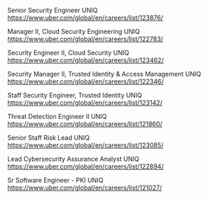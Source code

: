Senior Security Engineer UNIQ https://www.uber.com/global/en/careers/list/123876/

Manager II, Cloud Security Engineering UNIQ https://www.uber.com/global/en/careers/list/122783/

Security Engineer II, Cloud Security UNIQ https://www.uber.com/global/en/careers/list/123462/

Security Manager II, Trusted Identity & Access Management UNIQ https://www.uber.com/global/en/careers/list/122346/

Staff Security Engineer, Trusted Identity UNIQ https://www.uber.com/global/en/careers/list/123142/

Threat Detection Engineer II UNIQ https://www.uber.com/global/en/careers/list/121860/

Senior Staff Risk Lead UNIQ https://www.uber.com/global/en/careers/list/123085/

Lead Cybersecurity Assurance Analyst UNIQ https://www.uber.com/global/en/careers/list/122894/

Sr Software Engineer - PKI UNIQ https://www.uber.com/global/en/careers/list/121027/

